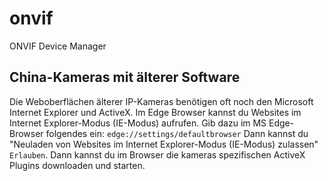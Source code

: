 # onvif
ONVIF Device Manager
## China-Kameras mit älterer Software
Die Weboberflächen älterer IP-Kameras benötigen oft noch den Microsoft Internet Explorer und ActiveX.
Im Edge Browser kannst du Websites im Internet Explorer-Modus (IE-Modus) aufrufen.
Gib dazu im MS Edge-Browser folgendes ein: `edge://settings/defaultbrowser`
Dann kannst du "Neuladen von Websites im Internet Explorer-Modus (IE-Modus) zulassen" `Erlauben`.
Dann kannst du im Browser die kameras spezifischen ActiveX Plugins downloaden und starten.

